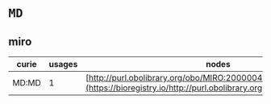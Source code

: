 # `MD`
## miro
| curie   |   usages | nodes                                                                                                               |
|---------|----------|---------------------------------------------------------------------------------------------------------------------|
| MD:MD   |        1 | [http://purl.obolibrary.org/obo/MIRO:20000040](https://bioregistry.io/http://purl.obolibrary.org/obo/MIRO:20000040) |
